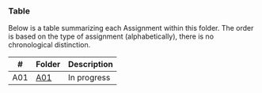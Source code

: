 ### Table
Below is a table summarizing each Assignment within this folder. The order is based on the type of assignment (alphabetically), there is no chronological distinction.

|  #  | Folder        | Description                             |
| --- | ------------- | --------------------------------------- |
| A01 | [A01](./A01/) | In progress                             |